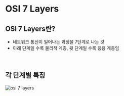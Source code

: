 # OSI 7 Layers
## OSI 7 Layers란?
* 네트워크 통신이 일어나는 과정을 7단계로 나눈 것
* 아래 단계일 수록 물리적 계층, 윗 단계일 수록 응용 계층임

<br>

## 각 단계별 특징
![osi 7 layers](https://blogs.bmc.com/wp-content/uploads/2018/06/osi-model-7-layers-804x1024.png)
